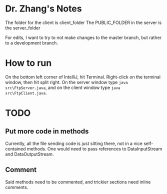 
# Dr. Zhang's Notes

The folder for the client is client_folder 
The PUBLIC_FOLDER in the server is the server_folder 

For edits, I want to try to not make changes to the master branch, but rather to a development branch.

# How to run

On the bottom left corner of IntelliJ, hit Terminal. Right-click on the terminal window, then hit split right.
On the server window type `java src\FtpServer.java`, and on the client window type `java src\FtpClient.java`.

# TODO

## Put more code in methods

Currently, all the file sending code is just sitting there,
not in a nice self-contained methods. One would need to pass
references to DataInputStream and DataOutputStream.

## Comment

Said methods need to be commented, 
and trickier sections need inline comments.
